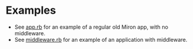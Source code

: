 # Examples

- See [app.rb](app.rb) for an example of a regular old Miron app, with
  no middleware.
- See [middleware.rb](middleware.rb) for an example of an application
  with middleware.
